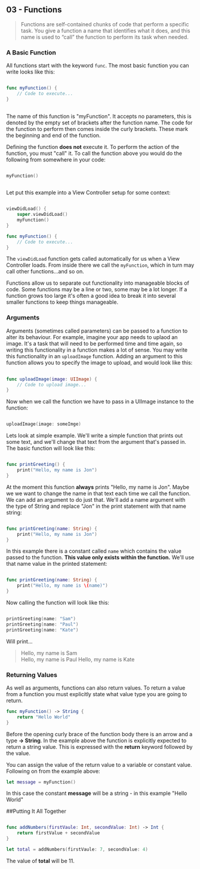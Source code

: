 ## 03 - Functions

> Functions are self-contained chunks of code that perform a specific task. You give a function a name that identifies what it does, and this name is used to “call” the function to perform its task when needed.

### A Basic Function

All functions start with the keyword `func`. The most basic function you can write looks like this: 

```swift

func myFunction() {
	// Code to execute...
}
	
```
The name of this function is "myFunction". It accepts no parameters, this is denoted by the empty set of brackets after the function name. The code for the function to perform then comes inside the curly brackets. These mark the beginning and end of the function. 

Defining the function **does not** execute it. To perform the action of the function, you must "call" it. To call the function above you would do the following from somewhere in your code: 

```swift

myFunction()
	
```

Let put this example into a View Controller setup for some context:

```swift

viewDidLoad() {
	super.viewDidLoad()
	myFunction()
}

func myFunction() {
	// Code to execute...
}

```

The `viewDidLoad` function gets called automatically for us when a View Controller loads. From inside there we call the `myFunction`, which in turn may call other functions...and so on.

Functions allow us to separate out functionality into manageable blocks of code. Some functions may be a line or two, some may be a lot longer. If a function grows too large it's often a good idea to break it into several smaller functions to keep things manageable. 


### Arguments

Arguments (sometimes called parameters) can be passed to a function to alter its behaviour. For example, imagine your app needs to uplaod an image. It's a task that will need to be performed time and time again, so writing this functionality in a function makes a lot of sense. You may write this functionality in an `uploadImage` function. Adding an argument to this function allows you to specify the image to upload, and would look like this: 

```swift 
	
func uploadImage(image: UIImage) {
	// Code to upload image...
}

```


Now when we call the function we have to pass in a UIImage instance to the function:


```swift

uploadImage(image: someImge)

```

Lets look at simple example. We'll write a simple function that prints out some text, and we'll change that text from the argument that's passed in. The basic function will look like this: 

```swift

func printGreeting() {
	print("Hello, my name is Jon")		
}

```

At the moment this function **always** prints "Hello, my name is Jon". Maybe we we want to change the name in that text each time we call the function. We can add an argument to do just that. We'll add a name argument with the type of String and replace "Jon" in the print statement with that name string:

```swift

func printGreeting(name: String) {
	print("Hello, my name is Jon")		
}

```

In this example there is a constant called `name` which contains the value passed to the function. **This value only exists within the function.** We'll use that name value in the printed statement:

```swift

func printGreeting(name: String) {
	print("Hello, my name is \(name)")		
}

```

Now calling the function will look like this: 

```swift

printGreeting(name: "Sam")
printGreeting(name: "Paul")
printGreeting(name: "Kate")

```

Will print...

>Hello, my name is Sam	
>Hello, my name is Paul	
>Hello, my name is Kate	


### Returning Values

As well as arguments, functions can also return values. To return a value from a function you must explicitly state what value type you are going to return.

```swift
func myFunction() -> String {
	return "Hello World"
}
```

Before the opening curly brace of the function body there is an arrow and a type **-> String**. In the example above the function is explicitly expected to return a string value. This is expressed with the **return** keyword followed by the value. 

You can assign the value of the return value to a variable or constant value. Following on from the example above:

```swift
let message = myFunction()
```
In this case the constant **message** will be a string - in this example "Hello World"

##Putting It All Together

```swift

func addNumbers(firstVaule: Int, secondValue: Int) -> Int {
	return firstValue + secondValue	
}

let total = addNumbers(firstVaule: 7, secondValue: 4)

```

The value of **total** will be 11. 






